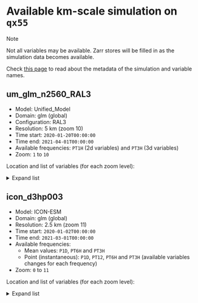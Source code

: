 # Available km-scale simulation on `qx55`

> [!NOTE] 
> Not all variables may be available. Zarr stores will be filled in as the simulation data becomes available.

Check [this page](https://digital-earths-global-hackathon.github.io/hosting/technical/data_request.html) to read about the metadata of the simulation and variable names. 

## um_glm_n2560_RAL3

* Model: Unified_Model
* Domain: glm (global)
* Configuration: RAL3
* Resolution: 5 km (zoom 10)
* Time start: `2020-01-20T00:00:00`
* Time end: `2021-04-01T00:00:00`
* Available frequencies: `PT1H` (2d variables) and `PT3H` (3d variables)
* Zoom: `1` to `10`

Location and list of variables (for each zoom level):
<details>
  <summary>Expand list</summary>
  
```bash
/g/data/qx55/uk_node/
├── glm.n2560_RAL3p3
│   ├── data.healpix.PT1H.z*.zarr
│   │   ├── cell
│   │   ├── clivi
│   │   ├── clt
│   │   ├── clwvi
│   │   ├── crs
│   │   ├── hflsd
│   │   ├── hfssd
│   │   ├── huss
│   │   ├── pr
│   │   ├── prs
│   │   ├── prw
│   │   ├── ps
│   │   ├── psl
│   │   ├── rlds
│   │   ├── rldscs
│   │   ├── rlut
│   │   ├── rlutcs
│   │   ├── rsds
│   │   ├── rsdscs
│   │   ├── rsdt
│   │   ├── rsut
│   │   ├── rsutcs
│   │   ├── tas
│   │   ├── time
│   │   ├── ts
│   │   ├── uas
│   │   └── vas
│   ├── data.healpix.PT3H.z*.zarr
│   │   ├── cell
│   │   ├── cli
│   │   ├── clw
│   │   ├── crs
│   │   ├── hur
│   │   ├── hus
│   │   ├── pressure
│   │   ├── qg
│   │   ├── qr
│   │   ├── qs
│   │   ├── ta
│   │   ├── time
│   │   ├── ua
│   │   ├── va
│   │   ├── wa
│   │   └── zg

```
</details>

## icon_d3hp003

* Model: ICON-ESM
* Domain: glm (global)
* Resolution: 2.5 km (zoom 11)
* Time start: `2020-01-02T00:00:00`
* Time end: `2021-03-01T00:00:00`
* Available frequencies:
  * Mean values: `P1D`, `PT6H` and `PT3H` 
  * Point (instantaneous): `P1D`, `PT12`, `PT6H` and `PT3H` (available variables changes for each frequency)
* Zoom: `0` to `11`

Location and list of variables (for each zoom level):

<details>
  <summary>Expand list</summary>
  
```bash
/g/data/qx55/german_node/
├── d3hp003.zarr
    ├── [P1D, PT3H, PT6H]_mean_z*_atm.zarr
    │   ├── clivi
    │   ├── clt
    │   ├── clwvi
    │   ├── crs
    │   ├── egpvi
    │   ├── einvi
    │   ├── ekhvi
    │   ├── ekvvi
    │   ├── hfls
    │   ├── hfss
    │   ├── hur
    │   ├── hus
    │   ├── hydro_fract_snow_box
    │   ├── hydro_weq_snow_box
    │   ├── hydro_wtr_soil_sl_box
    │   ├── o3vi
    │   ├── pr
    │   ├── pres_msl
    │   ├── pres_sfc
    │   ├── pressure
    │   ├── prls
    │   ├── prw
    │   ├── qall
    │   ├── qv2m
    │   ├── rlds
    │   ├── rldscs
    │   ├── rlus
    │   ├── rlut
    │   ├── rlutcs
    │   ├── rsds
    │   ├── rsdscs
    │   ├── rsdt
    │   ├── rsus
    │   ├── rsuscs
    │   ├── rsut
    │   ├── rsutcs
    │   ├── sic
    │   ├── soil_level
    │   ├── tas
    │   ├── tauu
    │   ├── tauv
    │   ├── temp
    │   ├── tend_egpdynvi
    │   ├── tend_eincldvi
    │   ├── tend_eindynvi
    │   ├── tend_einradvi
    │   ├── tend_eintmxvi
    │   ├── tend_ekhdynvi
    │   ├── tend_ekhtmxvi
    │   ├── tend_ekvdynvi
    │   ├── time
    │   ├── ts
    │   ├── u
    │   ├── uas
    │   ├── v
    │   ├── vas
    │   ├── vor
    │   ├── wa_phy
    │   └── z_mc
    ├── P1D_point_z*_atm.zarr
    │   ├── crs
    │   ├── egpvi
    │   ├── einvi
    │   ├── ekhvi
    │   ├── ekvvi
    │   ├── hur
    │   ├── hus
    │   ├── pr
    │   ├── pres_msl
    │   ├── pressure
    │   ├── qall
    │   ├── rlut
    │   ├── rsut
    │   ├── temp
    │   ├── time
    │   ├── ts
    │   ├── u
    │   ├── uas
    │   ├── v
    │   ├── vas
    │   ├── vor
    │   ├── wa_phy
    │   └── z_mc
    ├── PT12H_point_z*_atm.zarr
    │   ├── crs
    │   ├── orog
    │   ├── sftgif
    │   ├── sftlf
    │   └── time
    ├── PT1H_point_z*_atm.zarr
    │   ├── crs
    │   ├── pr
    │   ├── pres_msl
    │   ├── rlut
    │   ├── rsut
    │   ├── time
    │   ├── ts
    │   ├── uas
    │   └── vas
    ├── PT3H_point_z*_atm.zarr
    │   ├── crs
    │   ├── egpvi
    │   ├── einvi
    │   ├── ekhvi
    │   ├── ekvvi
    │   ├── pr
    │   ├── pres_msl
    │   ├── pressure
    │   ├── rlut
    │   ├── rsut
    │   ├── time
    │   ├── ts
    │   ├── uas
    │   ├── vas
    │   └── vor
    ├── PT6H_point_z*_atm.zarr
    │   ├── crs
    │   ├── egpvi
    │   ├── einvi
    │   ├── ekhvi
    │   ├── ekvvi
    │   ├── hur
    │   ├── hus
    │   ├── pr
    │   ├── pres_msl
    │   ├── pressure
    │   ├── qall
    │   ├── rlut
    │   ├── rsut
    │   ├── temp
    │   ├── time
    │   ├── ts
    │   ├── u
    │   ├── uas
    │   ├── v
    │   ├── vas
    │   ├── vor
    │   ├── wa_phy
    │   └── z_mc
```
</details>


